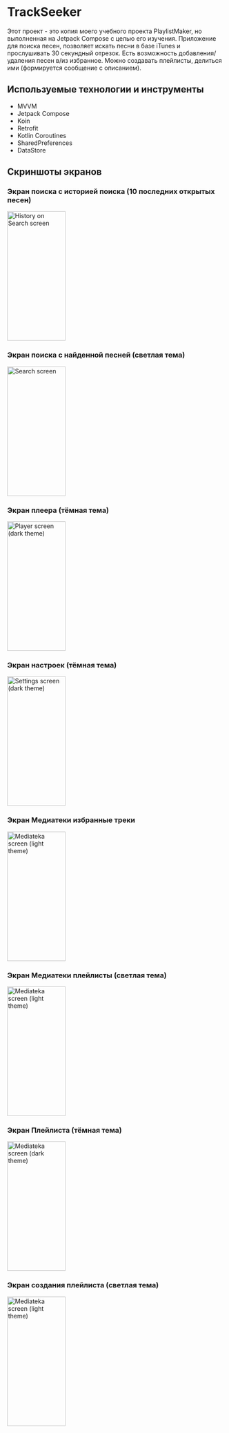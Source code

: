 # TrackSeeker
Этот проект - это копия моего учебного проекта PlaylistMaker, но выполненная на Jetpack Compose с целью его изучения.
Приложение для поиска песен, позволяет искать песни в базе iTunes и прослушивать 30 секундный отрезок.
Есть возможность добавления/удаления песен в/из избранное. Можно создавать плейлисты, делиться ими (формируется сообщение с описанием).

## Используемые технологии и инструменты
- MVVM
- Jetpack Compose
- Koin
- Retrofit
- Kotlin Coroutines
- SharedPreferences
- DataStore

## Скриншоты экранов

### Экран поиска с историей поиска (10 последних открытых песен)
<img src="https://github.com/besmax/TrackSeeker/assets/88286767/dfbc74ed-bb00-48a6-a921-549843cddb54"  width="135" height="300" alt="History on Search screen">

### Экран поиска с найденной песней (светлая тема)
<img src="https://github.com/besmax/TrackSeeker/assets/88286767/95b63596-a00c-42c1-8ce4-4be4ed75605a"  width="135" height="300" alt="Search screen">

### Экран плеера (тёмная тема)
<img src="https://github.com/besmax/TrackSeeker/assets/88286767/cc747d90-bc61-4fcd-9a7c-0a9ac20a0a4e"  width="135" height="300" alt="Player screen (dark theme)">

### Экран настроек (тёмная тема)
<img src="https://github.com/besmax/TrackSeeker/assets/88286767/f2475f9f-ad11-46a9-a6f5-d53eb7f4da36"  width="135" height="300" alt="Settings screen (dark theme)">

### Экран Медиатеки избранные треки
<img src="https://github.com/besmax/TrackSeeker/assets/88286767/9a00c4af-96fe-49b9-9225-f5120595ff1f"  width="135" height="300" alt="Mediateka screen (light theme)">

### Экран Медиатеки плейлисты (светлая тема)
<img src="https://github.com/besmax/TrackSeeker/assets/88286767/fe5956ce-ed5d-4743-9418-4614b8d4795f"  width="135" height="300" alt="Mediateka screen (light theme)">

### Экран Плейлиста (тёмная тема)
<img src="https://github.com/besmax/TrackSeeker/assets/88286767/df20a082-8aef-4cb0-8de7-256599fc06e8"  width="135" height="300" alt="Mediateka screen (dark theme)">

### Экран создания плейлиста (светлая тема)
<img src="https://github.com/besmax/TrackSeeker/assets/88286767/53c41ab4-1448-4e07-a7fa-e717212a607e"  width="135" height="300" alt="Mediateka screen (light theme)">
